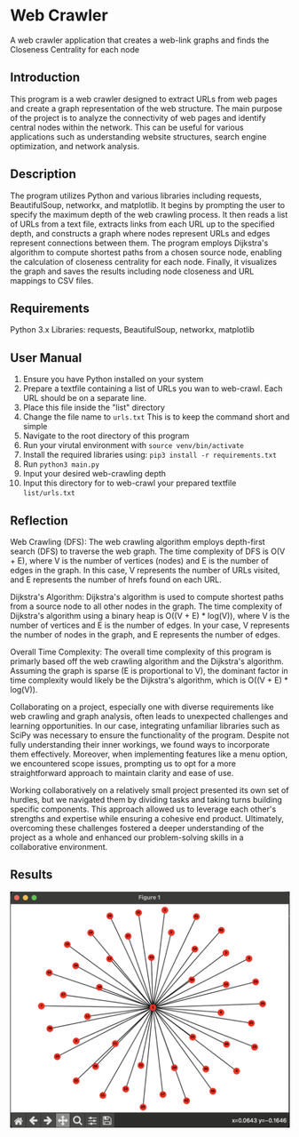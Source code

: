 # Web Crawler
A web crawler application that creates a web-link graphs and finds the Closeness Centrality for each node


## Introduction	
This program is a web crawler designed to extract URLs from web pages and create a graph representation of the web structure. The main purpose of the project is to analyze the connectivity of web pages and identify central nodes within the network. This can be useful for various applications such as understanding website structures, search engine optimization, and network analysis.

## Description
The program utilizes Python and various libraries including requests, BeautifulSoup, networkx, and matplotlib. It begins by prompting the user to specify the maximum depth of the web crawling process. It then reads a list of URLs from a text file, extracts links from each URL up to the specified depth, and constructs a graph where nodes represent URLs and edges represent connections between them. The program employs Dijkstra's algorithm to compute shortest paths from a chosen source node, enabling the calculation of closeness centrality for each node. Finally, it visualizes the graph and saves the results including node closeness and URL mappings to CSV files.

## Requirements	
Python 3.x
Libraries: requests, BeautifulSoup, networkx, matplotlib

## User Manual
1. Ensure you have Python installed on your system
2. Prepare a textfile containing a list of URLs you wan to web-crawl. Each URL should be on a separate line.
3. Place this file inside the "list" directory
4. Change the file name to
``urls.txt``
This is to keep the command short and simple
5. Navigate to the root directory of this program
6. Run your virutal environment with
``source venv/bin/activate``
7. Install the required libraries using:
``pip3 install -r requirements.txt``
8. Run
``python3 main.py``
9. Input your desired web-crawling depth
10. Input this directory for to web-crawl your prepared textfile 
``list/urls.txt``
## Reflection
Web Crawling (DFS):
The web crawling algorithm employs depth-first search (DFS) to traverse the web graph.
The time complexity of DFS is O(V + E), where V is the number of vertices (nodes) and E is the number of edges in the graph.
In this case, V represents the number of URLs visited, and E represents the number of hrefs found on each URL.

Dijkstra's Algorithm:
Dijkstra's algorithm is used to compute shortest paths from a source node to all other nodes in the graph.
The time complexity of Dijkstra's algorithm using a binary heap is O((V + E) * log(V)), where V is the number of vertices and E is the number of edges.
In your case, V represents the number of nodes in the graph, and E represents the number of edges.

Overall Time Complexity:
The overall time complexity of this program is primarly based off the web crawling algorithm and the Dijkstra's algorithm.
Assuming the graph is sparse (E is proportional to V), the dominant factor in time complexity would likely be the Dijkstra's algorithm, which is O((V + E) * log(V)).


Collaborating on a project, especially one with diverse requirements like web crawling and graph analysis, often leads to unexpected challenges and learning opportunities. In our case, integrating unfamiliar libraries such as SciPy was necessary to ensure the functionality of the program. Despite not fully understanding their inner workings, we found ways to incorporate them effectively. Moreover, when implementing features like a menu option, we encountered scope issues, prompting us to opt for a more straightforward approach to maintain clarity and ease of use.

Working collaboratively on a relatively small project presented its own set of hurdles, but we navigated them by dividing tasks and taking turns building specific components. This approach allowed us to leverage each other's strengths and expertise while ensuring a cohesive end product. Ultimately, overcoming these challenges fostered a deeper understanding of the project as a whole and enhanced our problem-solving skills in a collaborative environment.


## Results
![Sparse Tree created from depth 1 of a website (facebook.com)](image-1.png)
